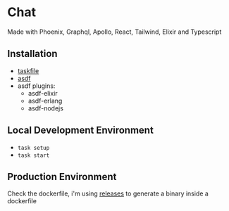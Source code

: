 # Chat

Made with Phoenix, Graphql, Apollo, React, Tailwind, Elixir and Typescript

## Installation

- [taskfile](http://taskfile.dev)
- [asdf](https://asdf-vm.com/)
- asdf plugins:
  - asdf-elixir
  - asdf-erlang
  - asdf-nodejs

## Local Development Environment

- `task setup`
- `task start`

## Production Environment

Check the dockerfile, i'm using [releases](https://hexdocs.pm/phoenix/releases.html) to generate a binary inside a dockerfile
